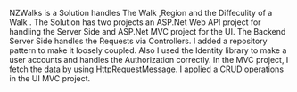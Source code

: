 NZWalks is a Solution handles The Walk ,Region and the Diffeculity of a Walk .
The Solution has two projects an ASP.Net Web API project for handling the Server Side and ASP.Net MVC project for the UI.
The Backend Server Side handles the Requests via Controllers.
I added a repository pattern to make it loosely coupled.
Also I used the Identity library to make a user accounts and handles the Authorization correctly.
In the MVC project, I fetch the data by using HttpRequestMessage.
I applied a CRUD operations in the UI MVC project.
